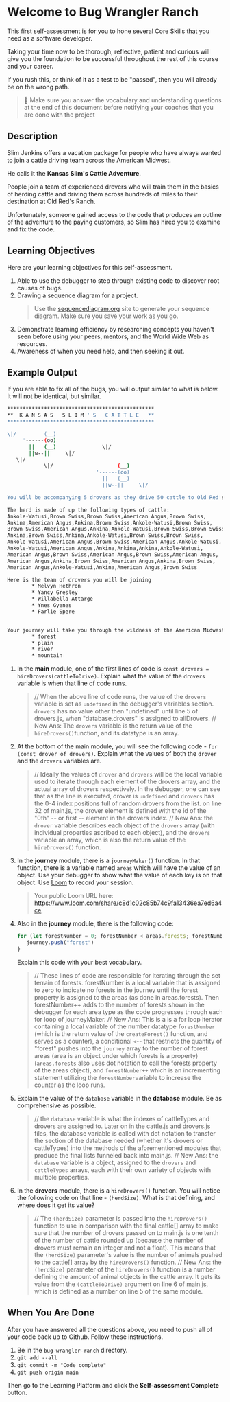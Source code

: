 # Welcome to Bug Wrangler Ranch

This first self-assessment is for you to hone several Core Skills that you need as a software developer.

Taking your time now to be thorough, reflective, patient and curious will give you the foundation to be successful throughout the rest of this course and your career.

If you rush this, or think of it as a test to be "passed", then you will already be on the wrong path.

> 🧨 Make sure you answer the vocabulary and understanding questions at the end of this document before notifying your coaches that you are done with the project

## Description

Slim Jenkins offers a vacation package for people who have always wanted to join a cattle driving team across the American Midwest.

He calls it the **Kansas Slim's Cattle Adventure**.

People join a team of experienced drovers who will train them in the basics of herding cattle and driving them across hundreds of miles to their destination at Old Red's Ranch.

Unfortunately, someone gained access to the code that produces an outline of the adventure to the paying customers, so Slim has hired you to examine and fix the code.

## Learning Objectives

Here are your learning objectives for this self-assessment.

1. Able to use the debugger to step through existing code to discover root causes of bugs.
2. Drawing a sequence diagram for a project.
   > Use the [sequencediagram.org](https://sequencediagram.org/) site to generate your sequence diagram. Make sure you save your work as you go.
3. Demonstrate learning efficiency by researching concepts you haven't seen before using your peers, mentors, and the World Wide Web as resources.
4. Awareness of when you need help, and then seeking it out.

## Example Output

If you are able to fix all of the bugs, you will output similar to what is below. It will not be identical, but similar.

```sh
************************************************
**  K A N S A S   S L I M ' S   C A T T L E   **
************************************************

\|/         (__)
     '------(oo)
       ||   (__)               \|/
       ||w--||     \|/
   \|/
            \|/                     (__)
                             '------(oo)
                               ||   (__)
                               ||w--||     \|/

You will be accompanying 5 drovers as they drive 50 cattle to Old Red's Ranch for grazing

The herd is made of up the following types of cattle:
Ankole-Watusi,Brown Swiss,Brown Swiss,American Angus,Brown Swiss,
Ankina,American Angus,Ankina,Brown Swiss,Ankole-Watusi,Brown Swiss,
Brown Swiss,American Angus,Ankina,Ankole-Watusi,Brown Swiss,Brown Swiss,
Ankina,Brown Swiss,Ankina,Ankole-Watusi,Brown Swiss,Brown Swiss,
Ankole-Watusi,American Angus,Brown Swiss,American Angus,Ankole-Watusi,
Ankole-Watusi,American Angus,Ankina,Ankina,Ankina,Ankole-Watusi,
American Angus,Brown Swiss,American Angus,Brown Swiss,American Angus,
American Angus,Ankina,Brown Swiss,American Angus,Ankina,Brown Swiss,
American Angus,Ankole-Watusi,Ankina,American Angus,Brown Swiss

Here is the team of drovers you will be joining
        * Melvyn Hethron
        * Yancy Gresley
        * Willabella Attarge
        * Ynes Gyenes
        * Farlie Spere


Your journey will take you through the wildness of the American Midwest and across the following terrain
        * forest
        * plain
        * river
        * mountain
```

1. In the **main** module, one of the first lines of code is `const drovers = hireDrovers(cattleToDrive)`. Explain what the value of the `drovers` variable is when that line of code runs.
   > // When the above line of code runs, the value of the `drovers` variable is set as `undefined` in the debugger's variables section. `drovers` has no value other then "undefined" until line 5 of drovers.js, when "database.drovers" is assigned to allDrovers.
   // New Ans: The `drovers` variable is the return value of the `hireDrovers()`function, and its datatype is an array.
2. At the bottom of the main module, you will see the following code - `for (const drover of drovers)`. Explain what the values of both the `drover` and the `drovers` variables are.
   > // Ideally the values of `drover` and `drovers` will be the local variable used to iterate through each element of the drovers array, and the actual array of drovers respectively. In the debugger, one can see that as the line is executed, drover is `undefined` and `drovers` has the 0-4 index positions full of random drovers from the list. on line 32 of main.js, the drover element is defined with the id of the "0th" -- or first -- element in the drovers index.
   // New Ans: the `drover` variable describes each object of the `drovers` array (with individual properties ascribed to each object), and the `drovers` variable an array, which is also the return value of the `hireDrovers()` function.
3. In the **journey** module, there is a `journeyMaker()` function. In that function, there is a variable named `areas` which will have the value of an object. Use your debugger to show what the value of each key is on that object. Use [Loom](https://www.loom.com) to record your session.
   > Your public Loom URL here: https://www.loom.com/share/c8d1c02c85b74c9fa13436ea7ed6a4ce
4. Also in the **journey** module, there is the following code:
   ```js
   for (let forestNumber = 0; forestNumber < areas.forests; forestNumber++) {
      journey.push("forest")
   }
   ```
   Explain this code with your best vocabulary.
   > // These lines of code are responsible for iterating through the set terrain of forests. forestNumber is a local variable that is assigned to zero to indicate no forests in the journey until the forest property is assigned to the areas (as done in areas.forests). Then forestNumber++ adds to the number of forests shown in the debugger for each area type as the code progresses through each for loop of journeyMaker.
   // New Ans: This is a is a for loop iterator containing a local variable of the number datatype `forestNumber` (which is the return value of the `createForest()` function, and serves as a counter), a conditional `<`-- that restricts the quantity of "forest" pushes into the `journey` array to the number of forest areas (area is an object under which forests is a property)(`areas.forests` also uses dot notation to call the forests property of the areas object), and `forestNumber++` which is an incrementing statement utilizing the `forestNumber`variable to increase the counter as the loop runs.
5. Explain the value of the `database` variable in the **database** module. Be as comprehensive as possible.
   > // the `database` variable is what the indexes of cattleTypes and drovers are assigned to. Later on in the cattle.js and drovers.js files, the database variable is called with dot notation to transfer the section of the database needed (whether it's drovers or cattleTypes) into the methods of the aforementioned modules that produce the final lists funneled back into main.js.
   // New Ans: the `database` variable is a object, assigned to the `drovers` and `cattleTypes` arrays, each with their own variety of objects with multiple properties.
6. In the **drovers** module, there is a `hireDrovers()` function. You will notice the following code on that line - `(herdSize)`. What is that defining, and where does it get its value?
   > // The `(herdSize)` parameter is passed into the `hireDrovers()` function to use in comparison with the final cattle[] array to make sure that the number of drovers passed on to main.js is one tenth of the number of cattle rounded up (because the number of drovers must remain an integer and not a float). This means that the `(herdSize)` parameter's value is the number of animals pushed to the cattle[] array by the `hireDrovers()` function.
   // New Ans: the `(herdSize)` parameter of the `hireDrovers()` function is a number defining the amount of animal objects in the cattle array. It gets its value from the `(cattleToDrive)` argument on line 6 of main.js, which is defined as a number on line 5 of the same module.

## When You Are Done

After you have answered all the questions above, you need to push all of your code back up to Github. Follow these instructions.

1. Be in the `bug-wrangler-ranch` directory.
2. `git add --all`
3. `git commit -m "Code complete"`
4. `git push origin main`

Then go to the Learning Platform and click the **Self-assessment Complete** button.
